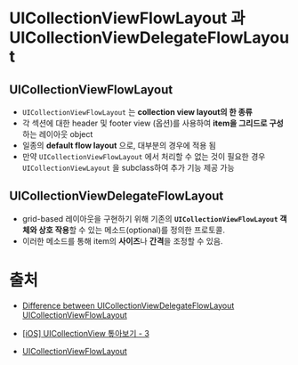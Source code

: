 # UICollectionViewFlowLayout 과 UICollectionViewDelegateFlowLayout

## UICollectionViewFlowLayout
- `UICollectionViewFlowLayout` 는 **collection view layout의 한 종류**
- 각 섹션에 대한 header 및 footer view (옵션)를 사용하여 **item을 그리드로 구성**하는 레이아웃 object
- 일종의 **default flow layout** 으로, 대부분의 경우에 적용 됨
- 만약 `UICollectionViewFlowLayout` 에서 처리할 수 없는 것이 필요한 경우 `UICollectionViewLayout` 을 subclass하여 추가 기능 제공 가능


## UICollectionViewDelegateFlowLayout
- grid-based 레이아웃을 구현하기 위해 기존의 **`UICollectionViewFlowLayout` 객체와 상호 작용**할 수 있는 메소드(optional)를 정의한 프로토콜. 
- 이러한 메소드를 통해 item의 **사이즈**나 **간격**을 조정할 수 있음.



# 출처

- [Difference between UICollectionViewDelegateFlowLayout UICollectionViewFlowLayout](https://stackoverflow.com/questions/24047284/difference-between-uicollectionviewdelegateflowlayout-uicollectionviewflowlayout)

- [[iOS\] UICollectionView 톺아보기 - 3](https://k-elon.tistory.com/26)
- [UICollectionViewFlowLayout](https://developer.apple.com/documentation/uikit/uicollectionviewflowlayout)

